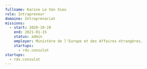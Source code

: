```yaml
---
fullname: Karine Le Van Xieu
role: Intrapreneur
domaine: Intraprenariat
missions:
  - start: 2020-10-28
    end: 2021-01-15
    status: admin
    employer: Ministère de l'Europe et des Affaires étrangères.
    startups:
      - rdv.consulat
startups:
  - rdv.consulat
---
```

